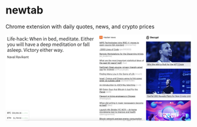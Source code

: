 # newtab

Chrome extension with daily quotes, news, and crypto prices


![Screenshot](screenshot.png)
